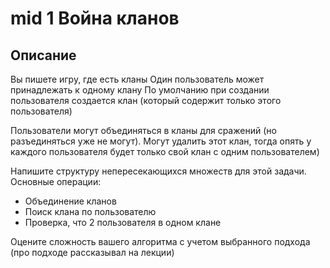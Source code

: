 # mid 1 Война кланов
## Описание
Вы пишете игру, где есть кланы
Один пользователь может принадлежать к одному клану
По умолчанию при создании пользователя создается клан (который содержит только этого пользователя)

Пользователи могут объединяться в кланы для сражений (но разъединяться уже не могут). Могут удалить этот клан, тогда опять у каждого пользователя будет только свой клан с одним пользователем)

Напишите структуру непересекающихся множеств для этой задачи. Основные операции:
- Объединение кланов
- Поиск клана по пользователю
- Проверка, что 2 пользователя в одном клане

Оцените сложность вашего алгоритма с учетом выбранного подхода (про подходе рассказывал на лекции)

